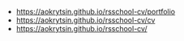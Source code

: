 * https://aokrytsin.github.io/rsschool-cv/portfolio
* https://aokrytsin.github.io/rsschool-cv/cv
* https://aokrytsin.github.io/rsschool-cv/